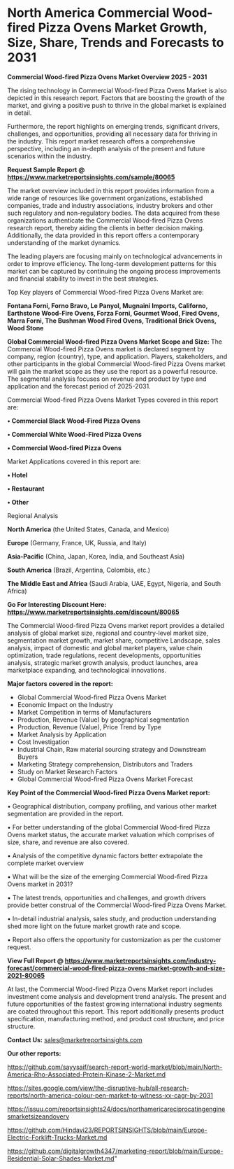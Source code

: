 # North America Commercial Wood-fired Pizza Ovens Market Growth, Size, Share, Trends and Forecasts to 2031

<Strong> Commercial Wood-fired Pizza Ovens Market Overview 2025 - 2031</strong>

The rising technology in Commercial Wood-fired Pizza Ovens Market is also depicted in this research report. Factors that are boosting the growth of the market, and giving a positive push to thrive in the global market is explained in detail.

Furthermore, the report highlights on emerging trends, significant drivers, challenges, and opportunities, providing all necessary data for thriving in the industry. This report market research offers a comprehensive perspective, including an in-depth analysis of the present and future scenarios within the industry.

<strong>Request Sample Report @ <a href=https://www.marketreportsinsights.com/sample/80065>https://www.marketreportsinsights.com/sample/80065</a></strong>

The market overview included in this report provides information from a wide range of resources like government organizations, established companies, trade and industry associations, industry brokers and other such regulatory and non-regulatory bodies. The data acquired from these organizations authenticate the Commercial Wood-fired Pizza Ovens research report, thereby aiding the clients in better decision making. Additionally, the data provided in this report offers a contemporary understanding of the market dynamics.

The leading players are focusing mainly on technological advancements in order to improve efficiency. The long-term development patterns for this market can be captured by continuing the ongoing process improvements and financial stability to invest in the best strategies.

Top Key players of Commercial Wood-fired Pizza Ovens Market are:

<strong>Fontana Forni, Forno Bravo, Le Panyol, Mugnaini Imports, Californo, Earthstone Wood-Fire Ovens, Forza Forni, Gourmet Wood, Fired Ovens, Marra Forni, The Bushman Wood Fired Ovens, Traditional Brick Ovens, Wood Stone</strong>

<strong><b>Global Commercial Wood-fired Pizza Ovens Market Scope and Size:</b></strong>
The Commercial Wood-fired Pizza Ovens market is declared segment by company, region (country), type, and application. Players, stakeholders, and other participants in the global Commercial Wood-fired Pizza Ovens market will gain the market scope as they use the report as a powerful resource. The segmental analysis focuses on revenue and product by type and application and the forecast period of 2025-2031.

Commercial Wood-fired Pizza Ovens Market Types covered in this report are:

<strong>• Commercial Black Wood-Fired Pizza Ovens

• Commercial White Wood-Fired Pizza Ovens

• Commercial Wood-fired Pizza Ovens</strong>

Market Applications covered in this report are:

<strong>• Hotel

• Restaurant

• Other</strong> 

Regional Analysis

<strong>North America</strong> (the United States, Canada, and Mexico)

<strong>Europe</strong> (Germany, France, UK, Russia, and Italy)

<strong>Asia-Pacific</strong> (China, Japan, Korea, India, and Southeast Asia)

<strong>South America</strong> (Brazil, Argentina, Colombia, etc.)

<strong>The Middle East and Africa</strong> (Saudi Arabia, UAE, Egypt, Nigeria, and South Africa)

<strong>Go For Interesting Discount Here: <a href=https://www.marketreportsinsights.com/discount/80065>https://www.marketreportsinsights.com/discount/80065</a></strong>

The Commercial Wood-fired Pizza Ovens market report provides a detailed analysis of global market size, regional and country-level market size, segmentation market growth, market share, competitive Landscape, sales analysis, impact of domestic and global market players, value chain optimization, trade regulations, recent developments, opportunities analysis, strategic market growth analysis, product launches, area marketplace expanding, and technological innovations.

<strong><b>Major factors covered in the report:</b></strong>
<ul>
  <li>Global Commercial Wood-fired Pizza Ovens Market </li>
  <li>Economic Impact on the Industry</li>
  <li>Market Competition in terms of Manufacturers</li>
  <li>Production, Revenue (Value) by geographical segmentation</li>
  <li>Production, Revenue (Value), Price Trend by Type</li>
  <li>Market Analysis by Application</li>
  <li>Cost Investigation</li>
  <li>Industrial Chain, Raw material sourcing strategy and Downstream Buyers</li>
  <li>Marketing Strategy comprehension, Distributors and Traders</li>
  <li>Study on Market Research Factors</li>
  <li>Global Commercial Wood-fired Pizza Ovens Market Forecast</li>
</ul>

<strong><b>Key Point of the Commercial Wood-fired Pizza Ovens Market report:</b></strong>

• Geographical distribution, company profiling, and various other market segmentation are provided in the report.

• For better understanding of the global Commercial Wood-fired Pizza Ovens market status, the accurate market valuation which comprises of size, share, and revenue are also covered.

• Analysis of the competitive dynamic factors better extrapolate the complete market overview

• What will be the size of the emerging Commercial Wood-fired Pizza Ovens market in 2031?

• The latest trends, opportunities and challenges, and growth drivers provide better construal of the Commercial Wood-fired Pizza Ovens Market.

• In-detail industrial analysis, sales study, and production understanding shed more light on the future market growth rate and scope.

• Report also offers the opportunity for customization as per the customer request.

<strong><b>View Full Report @ <a href=https://www.marketreportsinsights.com/industry-forecast/commercial-wood-fired-pizza-ovens-market-growth-and-size-2021-80065>https://www.marketreportsinsights.com/industry-forecast/commercial-wood-fired-pizza-ovens-market-growth-and-size-2021-80065</a></b></strong>


At last, the Commercial Wood-fired Pizza Ovens Market report includes investment come analysis and development trend analysis. The present and future opportunities of the fastest growing international industry segments are coated throughout this report. This report additionally presents product specification, manufacturing method, and product cost structure, and price structure.

<strong>Contact Us:</strong>
sales@marketreportsinsights.com

<strong>Our other reports:</strong>

<a href=https://github.com/sayysaif/search-report-world-market/blob/main/North-America-Rho-Associated-Protein-Kinase-2-Market.md>https://github.com/sayysaif/search-report-world-market/blob/main/North-America-Rho-Associated-Protein-Kinase-2-Market.md</a>

<a href=https://sites.google.com/view/the-disruptive-hub/all-research-reports/north-america-colour-pen-market-to-witness-xx-cagr-by-2031>https://sites.google.com/view/the-disruptive-hub/all-research-reports/north-america-colour-pen-market-to-witness-xx-cagr-by-2031</a>

<a href=https://issuu.com/reportsinsights24/docs/northamericareciprocatingenginesmarketsizeandoverv>https://issuu.com/reportsinsights24/docs/northamericareciprocatingenginesmarketsizeandoverv</a>

<a href=https://github.com/Hindavi23/REPORTSINSIGHTS/blob/main/Europe-Electric-Forklift-Trucks-Market.md>https://github.com/Hindavi23/REPORTSINSIGHTS/blob/main/Europe-Electric-Forklift-Trucks-Market.md</a>

<a href=https://github.com/digitalgrowth4347/marketing-report/blob/main/Europe-Residential-Solar-Shades-Market.md>https://github.com/digitalgrowth4347/marketing-report/blob/main/Europe-Residential-Solar-Shades-Market.md</a>"
